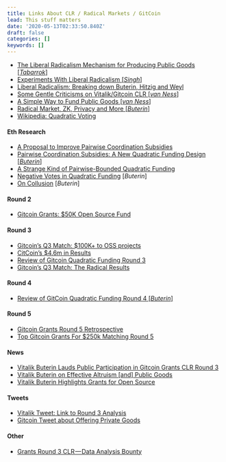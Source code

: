 ```yaml
---
title: Links About CLR / Radical Markets / GitCoin
lead: This stuff matters
date: '2020-05-13T02:33:50.840Z'
draft: false
categories: []
keywords: []
---
```


*   [The Liberal Radicalism Mechanism for Producing Public Goods \[_Tabarrok_\]](https://marginalrevolution.com/marginalrevolution/2018/09/liberal-radicalism-mechanism-producing-public-goods.html "https://marginalrevolution.com/marginalrevolution/2018/09/liberal-radicalism-mechanism-producing-public-goods.html")
*   [Experiments With Liberal Radicalism \[_Singh_\]](https://gitcoin.co/blog/experiments-with-liberal-radicalism/ "https://gitcoin.co/blog/experiments-with-liberal-radicalism/")
*   [Liberal Radicalism: Breaking down Buterin, Hitzig and Weyl](https://medium.com/coinmonks/breaking-down-buterin-hitzig-and-weyls-liberal-radicalism-paper-ba5192248b2 "https://medium.com/coinmonks/breaking-down-buterin-hitzig-and-weyls-liberal-radicalism-paper-ba5192248b2")
*   [Some Gentle Criticisms on Vitalik/Gitcoin CLR \[_van Ness_\]](https://www.evanvanness.com/post/190547220716/some-gentle-criticisms-and-comments-on "https://www.evanvanness.com/post/190547220716/some-gentle-criticisms-and-comments-on")
*   [A Simple Way to Fund Public Goods \[_van Ness_\]](https://www.evanvanness.com/post/183629647376/a-simple-way-to-fund-more-public-goods-in-ethereum "https://www.evanvanness.com/post/183629647376/a-simple-way-to-fund-more-public-goods-in-ethereum")
*   [Radical Market, ZK, Privacy and More \[_Buterin_\]](https://blocking.net/659/vitalik-radical-market-zk-privacy-and-more/ "https://blocking.net/659/vitalik-radical-market-zk-privacy-and-more/")
*   [Wikipedia: Quadratic Voting](https://en.wikipedia.org/wiki/Quadratic_voting "https://en.wikipedia.org/wiki/Quadratic_voting")

#### Eth Research

*   [A Proposal to Improve Pairwise Coordination Subsidies](https://ethresear.ch/t/a-proposal-to-improve-pairwise-coordination-subsidies/6773/3 "https://ethresear.ch/t/a-proposal-to-improve-pairwise-coordination-subsidies/6773/3")
*   [Pairwise Coordination Subsidies: A New Quadratic Funding Design \[_Buterin_\]](https://ethresear.ch/t/pairwise-coordination-subsidies-a-new-quadratic-funding-design/5553 "https://ethresear.ch/t/pairwise-coordination-subsidies-a-new-quadratic-funding-design/5553")
*   [A Strange Kind of Pairwise-Bounded Quadratic Funding](https://ethresear.ch/t/a-strange-kind-of-pairwise-bounded-quadratic-funding/6808 "https://ethresear.ch/t/a-strange-kind-of-pairwise-bounded-quadratic-funding/6808")
*   [Negative Votes in Quadratic Funding](https://ethresear.ch/t/negative-votes-in-quadratic-funding/6855 "https://ethresear.ch/t/negative-votes-in-quadratic-funding/6855") \[_Buterin_\]
*   [On Collusion](https://vitalik.ca/general/2019/04/03/collusion.html) \[_Buterin_\]

#### Round 2

*   [Gitcoin Grants: $50K Open Source Fund](https://gitcoin.co/blog/gitcoin-grants-50k-open-source-fund/ "https://gitcoin.co/blog/gitcoin-grants-50k-open-source-fund/")

#### Round 3

*   [Gitcoin’s Q3 Match: $100K+ to OSS projects](https://gitcoin.co/blog/gitcoins-q3-match-100k-to-oss-projects/ "https://gitcoin.co/blog/gitcoins-q3-match-100k-to-oss-projects/")
*   [CitCoin’s $4.6m in Results](https://gitcoin.co/results "https://gitcoin.co/results")
*   [Review of Gitcoin Quadratic Funding Round 3](https://vitalik.ca/general/2019/10/24/gitcoin.html "https://vitalik.ca/general/2019/10/24/gitcoin.html")
*   [Gitcoin’s Q3 Match: The Radical Results](https://gitcoin.co/blog/gitcoins-q3-match/ "https://gitcoin.co/blog/gitcoins-q3-match/")

#### Round 4

*   [Review of GitCoin Quadratic Funding Round 4 \[_Buterin_\]](https://vitalik.ca/general/2020/01/28/round4.html "https://vitalik.ca/general/2020/01/28/round4.html")

#### Round 5

*   [Gitcoin Grants Round 5 Retrospective](https://vitalik.ca/general/2020/04/30/round5.html "https://vitalik.ca/general/2020/04/30/round5.html")
*   [Top Gitcoin Grants For $250k Matching Round 5](https://www.thecoinrepublic.com/2020/04/03/top-gitcoin-grants-for-250k-matching-round-5/ "https://www.thecoinrepublic.com/2020/04/03/top-gitcoin-grants-for-250k-matching-round-5/")

#### News

*   [Vitalik Buterin Lauds Public Participation in Gitcoin Grants CLR Round 3](https://www.namecoinnews.com/vitalik-buterin-lauds-public-participation-in-gitcoin-grants-clr-round-3/ "https://www.namecoinnews.com/vitalik-buterin-lauds-public-participation-in-gitcoin-grants-clr-round-3/")
*   [Vitalik Buterin on Effective Altruism \[and\] Public Goods](https://80000hours.org/podcast/episodes/vitalik-buterin-new-ways-to-fund-public-goods/ "https://80000hours.org/podcast/episodes/vitalik-buterin-new-ways-to-fund-public-goods/")
*   [Vitalik Buterin Highlights Grants for Open Source](https://icoexaminer.com/ico-news/vitalik-buterin-highlights-grants-for-open-source-projects/ "https://icoexaminer.com/ico-news/vitalik-buterin-highlights-grants-for-open-source-projects/")

#### Tweets

*   [Vitalik Tweet: Link to Round 3 Analysis](https://twitter.com/VitalikButerin/status/1187783478315601921 "https://twitter.com/VitalikButerin/status/1187783478315601921")
*   [Gitcoin Tweet about Offering Private Goods](https://twitter.com/owocki/status/1217993123311177728 "https://twitter.com/owocki/status/1217993123311177728")

#### Other

*   [Grants Round 3 CLR — Data Analysis Bounty](https://gitcoin.co/issue/gitcoinco/data-ops/40/3530 "https://gitcoin.co/issue/gitcoinco/data-ops/40/3530")
